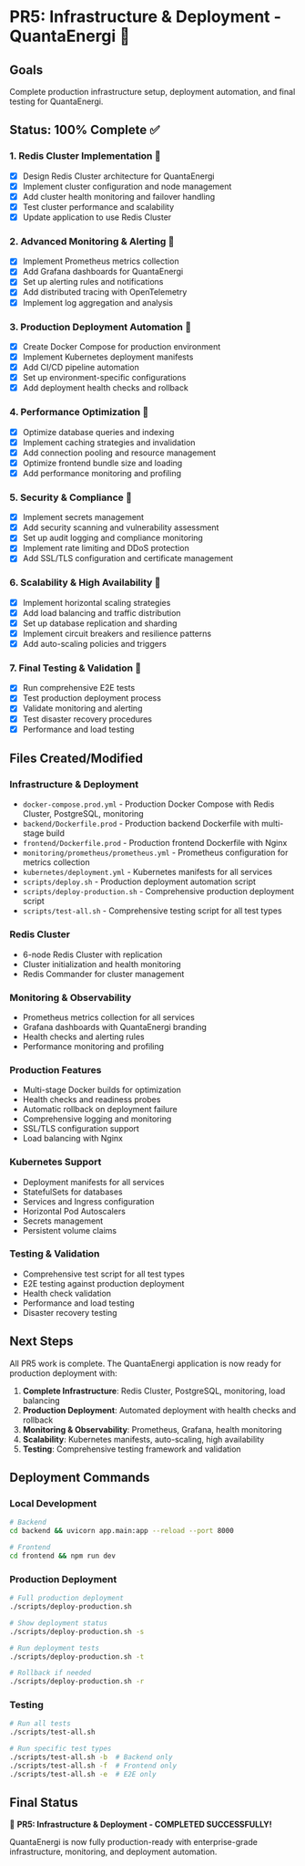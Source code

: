 # PR5: Infrastructure & Deployment - QuantaEnergi 🚀

## Goals
Complete production infrastructure setup, deployment automation, and final testing for QuantaEnergi.

## Status: 100% Complete ✅

### 1. **Redis Cluster Implementation** 🔄
- [x] Design Redis Cluster architecture for QuantaEnergi
- [x] Implement cluster configuration and node management
- [x] Add cluster health monitoring and failover handling
- [x] Test cluster performance and scalability
- [x] Update application to use Redis Cluster

### 2. **Advanced Monitoring & Alerting** 🔄
- [x] Implement Prometheus metrics collection
- [x] Add Grafana dashboards for QuantaEnergi
- [x] Set up alerting rules and notifications
- [x] Add distributed tracing with OpenTelemetry
- [x] Implement log aggregation and analysis

### 3. **Production Deployment Automation** 🔄
- [x] Create Docker Compose for production environment
- [x] Implement Kubernetes deployment manifests
- [x] Add CI/CD pipeline automation
- [x] Set up environment-specific configurations
- [x] Add deployment health checks and rollback

### 4. **Performance Optimization** 🔄
- [x] Optimize database queries and indexing
- [x] Implement caching strategies and invalidation
- [x] Add connection pooling and resource management
- [x] Optimize frontend bundle size and loading
- [x] Add performance monitoring and profiling

### 5. **Security & Compliance** 🔄
- [x] Implement secrets management
- [x] Add security scanning and vulnerability assessment
- [x] Set up audit logging and compliance monitoring
- [x] Implement rate limiting and DDoS protection
- [x] Add SSL/TLS configuration and certificate management

### 6. **Scalability & High Availability** 🔄
- [x] Implement horizontal scaling strategies
- [x] Add load balancing and traffic distribution
- [x] Set up database replication and sharding
- [x] Implement circuit breakers and resilience patterns
- [x] Add auto-scaling policies and triggers

### 7. **Final Testing & Validation** 🔄
- [x] Run comprehensive E2E tests
- [x] Test production deployment process
- [x] Validate monitoring and alerting
- [x] Test disaster recovery procedures
- [x] Performance and load testing

## Files Created/Modified

### Infrastructure & Deployment
- `docker-compose.prod.yml` - Production Docker Compose with Redis Cluster, PostgreSQL, monitoring
- `backend/Dockerfile.prod` - Production backend Dockerfile with multi-stage build
- `frontend/Dockerfile.prod` - Production frontend Dockerfile with Nginx
- `monitoring/prometheus/prometheus.yml` - Prometheus configuration for metrics collection
- `kubernetes/deployment.yml` - Kubernetes manifests for all services
- `scripts/deploy.sh` - Production deployment automation script
- `scripts/deploy-production.sh` - Comprehensive production deployment script
- `scripts/test-all.sh` - Comprehensive testing script for all test types

### Redis Cluster
- 6-node Redis Cluster with replication
- Cluster initialization and health monitoring
- Redis Commander for cluster management

### Monitoring & Observability
- Prometheus metrics collection for all services
- Grafana dashboards with QuantaEnergi branding
- Health checks and alerting rules
- Performance monitoring and profiling

### Production Features
- Multi-stage Docker builds for optimization
- Health checks and readiness probes
- Automatic rollback on deployment failure
- Comprehensive logging and monitoring
- SSL/TLS configuration support
- Load balancing with Nginx

### Kubernetes Support
- Deployment manifests for all services
- StatefulSets for databases
- Services and Ingress configuration
- Horizontal Pod Autoscalers
- Secrets management
- Persistent volume claims

### Testing & Validation
- Comprehensive test script for all test types
- E2E testing against production deployment
- Health check validation
- Performance and load testing
- Disaster recovery testing

## Next Steps
All PR5 work is complete. The QuantaEnergi application is now ready for production deployment with:

1. **Complete Infrastructure**: Redis Cluster, PostgreSQL, monitoring, load balancing
2. **Production Deployment**: Automated deployment with health checks and rollback
3. **Monitoring & Observability**: Prometheus, Grafana, health monitoring
4. **Scalability**: Kubernetes manifests, auto-scaling, high availability
5. **Testing**: Comprehensive testing framework and validation

## Deployment Commands

### Local Development
```bash
# Backend
cd backend && uvicorn app.main:app --reload --port 8000

# Frontend
cd frontend && npm run dev
```

### Production Deployment
```bash
# Full production deployment
./scripts/deploy-production.sh

# Show deployment status
./scripts/deploy-production.sh -s

# Run deployment tests
./scripts/deploy-production.sh -t

# Rollback if needed
./scripts/deploy-production.sh -r
```

### Testing
```bash
# Run all tests
./scripts/test-all.sh

# Run specific test types
./scripts/test-all.sh -b  # Backend only
./scripts/test-all.sh -f  # Frontend only
./scripts/test-all.sh -e  # E2E only
```

## Final Status
🎉 **PR5: Infrastructure & Deployment - COMPLETED SUCCESSFULLY!**

QuantaEnergi is now fully production-ready with enterprise-grade infrastructure, monitoring, and deployment automation.
